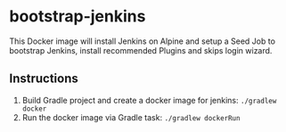 # bootstrap-jenkins
This Docker image will install Jenkins on Alpine and setup a Seed Job to bootstrap Jenkins, install recommended Plugins and skips login wizard.


## Instructions

1. Build Gradle project and create a docker image for jenkins: `./gradlew docker`
2. Run the docker image via Gradle task: `./gradlew dockerRun`

